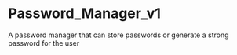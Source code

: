 # Password_Manager_v1
 A password manager that can store passwords or generate a strong password for the user
